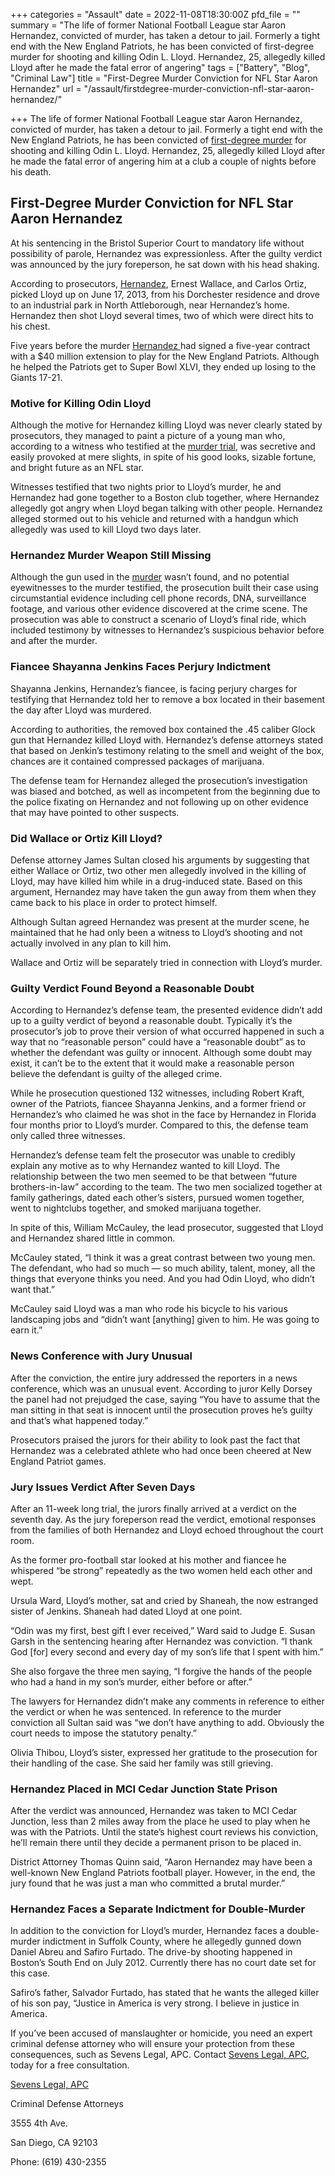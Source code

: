 +++
categories = "Assault"
date = 2022-11-08T18:30:00Z
pfd_file = ""
summary = "The life of former National Football League star Aaron Hernandez, convicted of murder, has taken a detour to jail. Formerly a tight end with the New England Patriots, he has been convicted of first-degree murder for shooting and killing Odin L. Lloyd. Hernandez, 25, allegedly killed Lloyd after he made the fatal error of angering"
tags = ["Battery", "Blog", "Criminal Law"]
title = "First-Degree Murder Conviction for NFL Star Aaron Hernandez"
url = "/assault/firstdegree-murder-conviction-nfl-star-aaron-hernandez/"

+++
The life of former National Football League star Aaron Hernandez, convicted of murder, has taken a detour to jail. Formerly a tight end with the New England Patriots, he has been convicted of [first-degree murder](https://www.sevenslegal.com/ "Sevens Legal, APC") for shooting and killing Odin L. Lloyd. Hernandez, 25, allegedly killed Lloyd after he made the fatal error of angering him at a club a couple of nights before his death.

## First-Degree Murder Conviction for NFL Star Aaron Hernandez

At his sentencing in the Bristol Superior Court to mandatory life without possibility of parole, Hernandez was expressionless. After the guilty verdict was announced by the jury foreperson, he sat down with his head shaking.

According to prosecutors, [Hernandez](https://www.sevenslegal.com/ "Sevens Legal, APC"), Ernest Wallace, and Carlos Ortiz, picked Lloyd up on June 17, 2013, from his Dorchester residence and drove to an industrial park in North Attleborough, near Hernandez’s home. Hernandez then shot Lloyd several times, two of which were direct hits to his chest.

Five years before the murder [Hernandez ](https://www.sevenslegal.com/ "Sevens Legal, APC")had signed a five-year contract with a $40 million extension to play for the New England Patriots. Although he helped the Patriots get to Super Bowl XLVI, they ended up losing to the Giants 17-21.

### Motive for Killing Odin Lloyd

Although the motive for Hernandez killing Lloyd was never clearly stated by prosecutors, they managed to paint a picture of a young man who, according to a witness who testified at the [murder trial](https://www.sevenslegal.com/ "Sevens Legal, APC"), was secretive and easily provoked at mere slights, in spite of his good looks, sizable fortune, and bright future as an NFL star.

Witnesses testified that two nights prior to Lloyd’s murder, he and Hernandez had gone together to a Boston club together, where Hernandez allegedly got angry when Lloyd began talking with other people. Hernandez alleged stormed out to his vehicle and returned with a handgun which allegedly was used to kill Lloyd two days later.

### Hernandez Murder Weapon Still Missing

Although the gun used in the [murder](https://www.sevenslegal.com/ "Sevens Legal, APC") wasn’t found, and no potential eyewitnesses to the murder testified, the prosecution built their case using circumstantial evidence including cell phone records, DNA, surveillance footage, and various other evidence discovered at the crime scene. The prosecution was able to construct a scenario of Lloyd’s final ride, which included testimony by witnesses to Hernandez’s suspicious behavior before and after the murder.

### Fiancee Shayanna Jenkins Faces Perjury Indictment

Shayanna Jenkins, Hernandez’s fiancee, is facing perjury charges for testifying that Hernandez told her to remove a box located in their basement the day after Lloyd was murdered.

According to authorities, the removed box contained the .45 caliber Glock gun that Hernandez killed Lloyd with. Hernandez’s defense attorneys stated that based on Jenkin’s testimony relating to the smell and weight of the box, chances are it contained compressed packages of marijuana.

The defense team for Hernandez alleged the prosecution’s investigation was biased and botched, as well as incompetent from the beginning due to the police fixating on Hernandez and not following up on other evidence that may have pointed to other suspects.

### Did Wallace or Ortiz Kill Lloyd?

Defense attorney James Sultan closed his arguments by suggesting that either Wallace or Ortiz, two other men allegedly involved in the killing of Lloyd, may have killed him while in a drug-induced state. Based on this argument, Hernandez may have taken the gun away from them when they came back to his place in order to protect himself.

Although Sultan agreed Hernandez was present at the murder scene, he maintained that he had only been a witness to Lloyd’s shooting and not actually involved in any plan to kill him.

Wallace and Ortiz will be separately tried in connection with Lloyd’s murder.

### Guilty Verdict Found Beyond a Reasonable Doubt

According to Hernandez’s defense team, the presented evidence didn’t add up to a guilty verdict of beyond a reasonable doubt. Typically it’s the prosecutor’s job to prove their version of what occurred happened in such a way that no “reasonable person” could have a “reasonable doubt” as to whether the defendant was guilty or innocent. Although some doubt may exist, it can’t be to the extent that it would make a reasonable person believe the defendant is guilty of the alleged crime.

While he prosecution questioned 132 witnesses, including Robert Kraft, owner of the Patriots, fiancee Shayanna Jenkins, and a former friend or Hernandez’s who claimed he was shot in the face by Hernandez in Florida four months prior to Lloyd’s murder. Compared to this, the defense team only called three witnesses.

Hernandez’s defense team felt the prosecutor was unable to credibly explain any motive as to why Hernandez wanted to kill Lloyd. The relationship between the two men seemed to be that between “future brothers-in-law” according to the team. The two men socialized together at family gatherings, dated each other’s sisters, pursued women together, went to nightclubs together, and smoked marijuana together.

In spite of this, William McCauley, the lead prosecutor, suggested that Lloyd and Hernandez shared little in common.

McCauley stated, “I think it was a great contrast between two young men. The defendant, who had so much — so much ability, talent, money, all the things that everyone thinks you need. And you had Odin Lloyd, who didn’t want that.”

McCauley said Lloyd was a man who rode his bicycle to his various landscaping jobs and “didn’t want \[anything\] given to him. He was going to earn it.”

### News Conference with Jury Unusual

After the conviction, the entire jury addressed the reporters in a news conference, which was an unusual event. According to juror Kelly Dorsey the panel had not prejudged the case, saying “You have to assume that the man sitting in that seat is innocent until the prosecution proves he’s guilty and that’s what happened today.”

Prosecutors praised the jurors for their ability to look past the fact that Hernandez was a celebrated athlete who had once been cheered at New England Patriot games.

### Jury Issues Verdict After Seven Days

After an 11-week long trial, the jurors finally arrived at a verdict on the seventh day. As the jury foreperson read the verdict, emotional responses from the families of both Hernandez and Lloyd echoed throughout the court room.

As the former pro-football star looked at his mother and fiancee he whispered “be strong” repeatedly as the two women held each other and wept.

Ursula Ward, Lloyd’s mother, sat and cried by Shaneah, the now estranged sister of Jenkins. Shaneah had dated Lloyd at one point.

“Odin was my first, best gift I ever received,” Ward said to Judge E. Susan Garsh in the sentencing hearing after Hernandez was conviction. “I thank God \[for\] every second and every day of my son’s life that I spent with him.”

She also forgave the three men saying, “I forgive the hands of the people who had a hand in my son’s murder, either before or after.”

The lawyers for Hernandez didn’t make any comments in reference to either the verdict or when he was sentenced. In reference to the murder conviction all Sultan said was “we don’t have anything to add. Obviously the court needs to impose the statutory penalty.”

Olivia Thibou, Lloyd’s sister, expressed her gratitude to the prosecution for their handling of the case. She said her family was still grieving.

### Hernandez Placed in MCI Cedar Junction State Prison

After the verdict was announced, Hernandez was taken to MCI Cedar Junction, less than 2 miles away from the place he used to play when he was with the Patriots. Until the state’s highest court reviews his conviction, he’ll remain there until they decide a permanent prison to be placed in.

District Attorney Thomas Quinn said, “Aaron Hernandez may have been a well-known New England Patriots football player. However, in the end, the jury found that he was just a man who committed a brutal murder.”

### Hernandez Faces a Separate Indictment for Double-Murder

In addition to the conviction for Lloyd’s murder, Hernandez faces a double-murder indictment in Suffolk County, where he allegedly gunned down Daniel Abreu and Safiro Furtado. The drive-by shooting happened in Boston’s South End on July 2012. Currently there has no court date set for this case.

Safiro’s father, Salvador Furtado, has stated that he wants the alleged killer of his son pay, “Justice in America is very strong. I believe in justice in America.

If you’ve been accused of manslaughter or homicide, you need an expert criminal defense attorney who will ensure your protection from these consequences, such as Sevens Legal, APC. Contact [Sevens Legal, APC](https://www.sevenslegal.com/ "Sevens Legal, APC"), today for a free consultation.

[Sevens Legal, APC](https://www.sevenslegal.com/ "Sevens Legal, APC")

Criminal Defense Attorneys

3555 4th Ave.

San Diego, CA 92103

Phone: (619) 430-2355